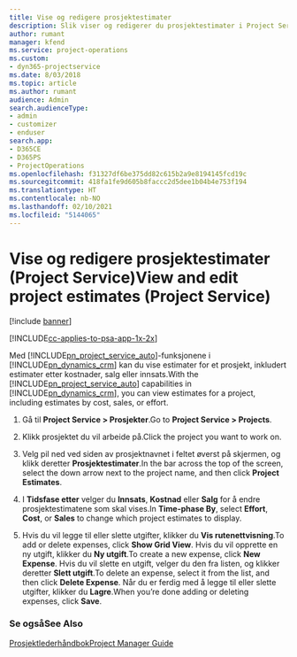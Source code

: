 ```yaml
---
title: Vise og redigere prosjektestimater
description: Slik viser og redigerer du prosjektestimater i Project Service
author: rumant
manager: kfend
ms.service: project-operations
ms.custom:
- dyn365-projectservice
ms.date: 8/03/2018
ms.topic: article
ms.author: rumant
audience: Admin
search.audienceType:
- admin
- customizer
- enduser
search.app:
- D365CE
- D365PS
- ProjectOperations
ms.openlocfilehash: f31327df6be375dd82c615b2a9e8194145fcd19c
ms.sourcegitcommit: 418fa1fe9d605b8faccc2d5dee1b04b4e753f194
ms.translationtype: HT
ms.contentlocale: nb-NO
ms.lasthandoff: 02/10/2021
ms.locfileid: "5144065"
---
```

# <a name="view-and-edit-project-estimates-project-service"></a><span data-ttu-id="0c54b-103">Vise og redigere prosjektestimater (Project Service)</span><span class="sxs-lookup"><span data-stu-id="0c54b-103">View and edit project estimates (Project Service)</span></span>

[!include [banner](../includes/psa-now-project-operations.md)]

[!INCLUDE[cc-applies-to-psa-app-1x-2x](../includes/cc-applies-to-psa-app-1x-2x.md)]

<span data-ttu-id="0c54b-104">Med [!INCLUDE[pn_project_service_auto](../includes/pn-project-service-auto.md)]-funksjonene i [!INCLUDE[pn_dynamics_crm](../includes/pn-dynamics-crm.md)] kan du vise estimater for et prosjekt, inkludert estimater etter kostnader, salg eller innsats.</span><span class="sxs-lookup"><span data-stu-id="0c54b-104">With the [!INCLUDE[pn_project_service_auto](../includes/pn-project-service-auto.md)] capabilities in [!INCLUDE[pn_dynamics_crm](../includes/pn-dynamics-crm.md)], you can view estimates for a project, including estimates by cost, sales, or effort.</span></span>  
  
1.  <span data-ttu-id="0c54b-105">Gå til **Project Service > Prosjekter**.</span><span class="sxs-lookup"><span data-stu-id="0c54b-105">Go to **Project Service > Projects**.</span></span>  
  
2.  <span data-ttu-id="0c54b-106">Klikk prosjektet du vil arbeide på.</span><span class="sxs-lookup"><span data-stu-id="0c54b-106">Click the project you want to work on.</span></span>  
  
3.  <span data-ttu-id="0c54b-107">Velg pil ned ved siden av prosjektnavnet i feltet øverst på skjermen, og klikk deretter **Prosjektestimater**.</span><span class="sxs-lookup"><span data-stu-id="0c54b-107">In the bar across the top of the screen, select the down arrow next to the project name, and then click **Project Estimates**.</span></span>  
  
4.  <span data-ttu-id="0c54b-108">I **Tidsfase etter** velger du **Innsats**, **Kostnad** eller **Salg** for å endre prosjektestimatene som skal vises.</span><span class="sxs-lookup"><span data-stu-id="0c54b-108">In **Time-phase By**, select **Effort**, **Cost**, or **Sales** to change which project estimates to display.</span></span>  
  
5.  <span data-ttu-id="0c54b-109">Hvis du vil legge til eller slette utgifter, klikker du **Vis rutenettvisning**.</span><span class="sxs-lookup"><span data-stu-id="0c54b-109">To add or delete expenses, click **Show Grid View**.</span></span> <span data-ttu-id="0c54b-110">Hvis du vil opprette en ny utgift, klikker du **Ny utgift**.</span><span class="sxs-lookup"><span data-stu-id="0c54b-110">To create a new expense, click **New Expense**.</span></span> <span data-ttu-id="0c54b-111">Hvis du vil slette en utgift, velger du den fra listen, og klikker deretter **Slett utgift**.</span><span class="sxs-lookup"><span data-stu-id="0c54b-111">To delete an expense, select it from the list, and then click **Delete Expense**.</span></span> <span data-ttu-id="0c54b-112">Når du er ferdig med å legge til eller slette utgifter, klikker du **Lagre**.</span><span class="sxs-lookup"><span data-stu-id="0c54b-112">When you’re done adding or deleting expenses, click **Save**.</span></span>  
  
### <a name="see-also"></a><span data-ttu-id="0c54b-113">Se også</span><span class="sxs-lookup"><span data-stu-id="0c54b-113">See Also</span></span>  
 [<span data-ttu-id="0c54b-114">Prosjektlederhåndbok</span><span class="sxs-lookup"><span data-stu-id="0c54b-114">Project Manager Guide</span></span>](../psa/project-manager-guide.md)
